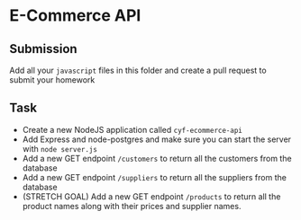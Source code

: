 # E-Commerce API

## Submission

Add all your `javascript` files in this folder and create a pull request to submit your homework

## Task

- Create a new NodeJS application called `cyf-ecommerce-api`
- Add Express and node-postgres and make sure you can start the server with `node server.js`
- Add a new GET endpoint `/customers` to return all the customers from the database
- Add a new GET endpoint `/suppliers` to return all the suppliers from the database
- (STRETCH GOAL) Add a new GET endpoint `/products` to return all the product names along with their prices and supplier names.
